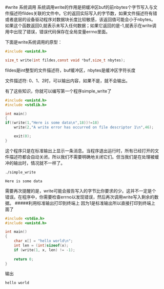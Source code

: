 #write 系统调用
系统调用write的作用是把缓冲区buf的前nbytes个字节写入与文件描述符fildes关联的文件中。它的返回实际写入的字节数，如果文件描述符有错或者底层的设备驱动程序对数据块长度比较敏感，该返回值可能会小于nbytes。如果这个函数返回0,就表示未写入任何数据；如果它返回的是-1,就表示在write调用中出现了错误，错误代码保存在全局变量errno里面。

下面是write系统调用的原型：
```c
#include <unistd.h>

size_t write(int fildes,const void *buf,size_t nbytes);
```
fildes是int整型的文件描述符，buf缓冲区，nbytes是缓冲区字符长度

文件描述符: 0、1、2时，可以输出内容，如果不是，就不会输出。

有了这些知识，你就可以编写第一个程序simple_write了
```c
#include <unistd.h>
#include <stdlib.h>

int main()
{
if((write(1,"Here is some data\n",18))!=18)
	write(2,"A write error has occurred on file descriptor 1\n",46);

	exit(0);
}
```
这个程序只是在标准输出上显示一条消息。当程序退出运行时，所有已经打开的文件描述符都会自动关闭，所以我们不需要明确地关闭它们。但当我们是在处理被缓冲的输出时，情况就不一样了。
```bash
./simple_write
```
```text
Here is some data
```
需要再次提醒的是，write可能会报告写入的字节比你要求的少。这并不一定是个错误。在程序中，你需要检查errno以发现错误，然后再次调用write写入剩余的数据。
#####利用标准输出打印到终端上
因为1是标准输出所以直接打印到终端上面了
```c
#include <stdio.h>
#include <unistd.h>

int main()
{
	char x[] = "hello world\n";
	int len = (int)sizeof(x);
	if (write(1, x, len) != -1);
	
	return 0;
}
```
输出
```text
hello world
```
